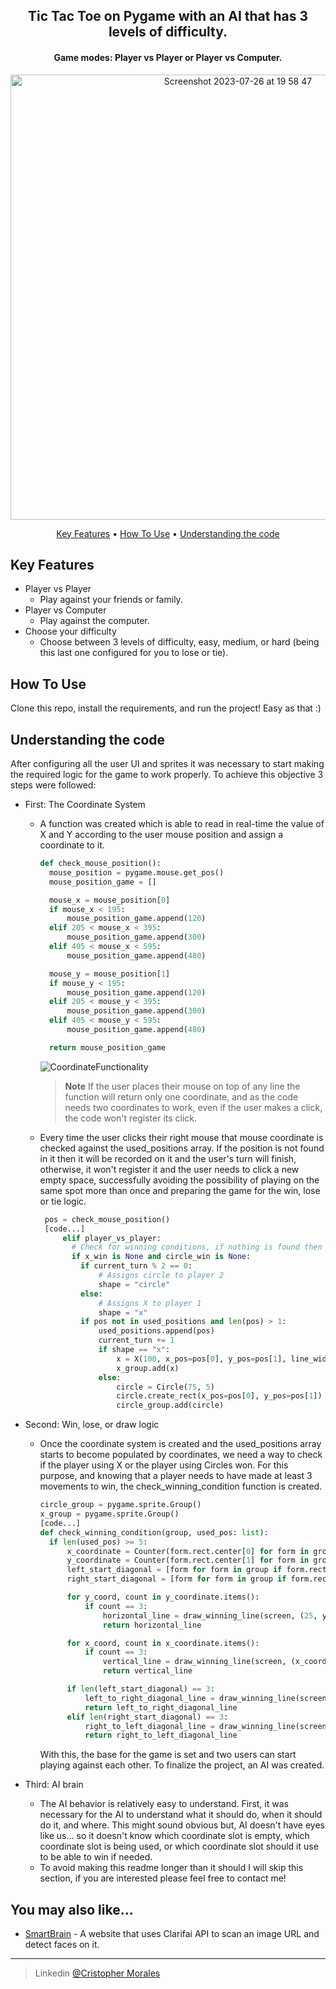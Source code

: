 <h2 align="center">Tic Tac Toe on Pygame with an AI that has 3 levels of difficulty.</h4>
<h4 align="center">Game modes: Player vs Player or Player vs Computer. </h3>
<p align="center">
  <img width="712" alt="Screenshot 2023-07-26 at 19 58 47" src="https://github.com/CrisMorinaga/Tic-Tac-Toe/assets/128830239/d687bb51-0ddc-4ea4-aa06-1ae9ce21309a">
</p>

<p align="center">
  <a href="#key-features">Key Features</a> •
  <a href="#how-to-use">How To Use</a> •
  <a href="#understanding-the-code">Understanding the code</a>
</p>


## Key Features

* Player vs Player
  - Play against your friends or family.
* Player vs Computer
  - Play against the computer.
* Choose your difficulty
  - Choose between 3 levels of difficulty, easy, medium, or hard (being this last one configured for you to lose or tie).

## How To Use

Clone this repo, install the requirements, and run the project! Easy as that :)

## Understanding the code
After configuring all the user UI and sprites it was necessary to start making the required logic for the game to work properly. To achieve this objective 3 steps were followed: 

* First: The Coordinate System
  - A function was created which is able to read in real-time the value of X and Y according to the user mouse position and assign a coordinate to it. 
  
    ```Python
    def check_mouse_position():
      mouse_position = pygame.mouse.get_pos()
      mouse_position_game = []
  
      mouse_x = mouse_position[0]
      if mouse_x < 195:
          mouse_position_game.append(120)
      elif 205 < mouse_x < 395:
          mouse_position_game.append(300)
      elif 405 < mouse_x < 595:
          mouse_position_game.append(480)
  
      mouse_y = mouse_position[1]
      if mouse_y < 195:
          mouse_position_game.append(120)
      elif 205 < mouse_y < 395:
          mouse_position_game.append(300)
      elif 405 < mouse_y < 595:
          mouse_position_game.append(480)
  
      return mouse_position_game
    ```
    
    ![CoordinateFunctionality](https://github.com/CrisMorinaga/Tic-Tac-Toe/assets/128830239/af63b3d0-263b-4a73-8530-ed7baba1e6a6)
    > **Note**
    > If the user places their mouse on top of any line the function will return only one coordinate, and as the code needs two coordinates to work, even if the user makes a click, the code won't register its click.

   - Every time the user clicks their right mouse that mouse coordinate is checked against the used_positions array. If the position is not found in it then it will be recorded on it and the user's turn will finish, otherwise, it won't register it and the user needs to click a new empty space, successfully avoiding the possibility of playing on the same spot more than once and preparing the game for the win, lose or tie logic.
     
     ```Python
      pos = check_mouse_position()
      [code...]
          elif player_vs_player:
            # Check for winning conditions, if nothing is found then the game continues
            if x_win is None and circle_win is None:
              if current_turn % 2 == 0:
                  # Assigns circle to player 2
                  shape = "circle"
              else:
                  # Assigns X to player 1
                  shape = "x"
              if pos not in used_positions and len(pos) > 1:
                  used_positions.append(pos)
                  current_turn += 1
                  if shape == "x":
                      x = X(100, x_pos=pos[0], y_pos=pos[1], line_width=5)
                      x_group.add(x)
                  else:
                      circle = Circle(75, 5)
                      circle.create_rect(x_pos=pos[0], y_pos=pos[1])
                      circle_group.add(circle)
      ```
  
* Second: Win, lose, or draw logic
  - Once the coordinate system is created and the used_positions array starts to become populated by coordinates, we need a way to check if the player using X or the player using Circles won. For this purpose, and knowing that a player needs to have made at least 3 movements to win, the check_winning_condition function is created.
    ```Python
    circle_group = pygame.sprite.Group()
    x_group = pygame.sprite.Group()
    [code...]
    def check_winning_condition(group, used_pos: list):
      if len(used_pos) >= 5:
          x_coordinate = Counter(form.rect.center[0] for form in group)
          y_coordinate = Counter(form.rect.center[1] for form in group)
          left_start_diagonal = [form for form in group if form.rect.center in [(120, 120), (300, 300), (480, 480)]]
          right_start_diagonal = [form for form in group if form.rect.center in [(120, 480), (300, 300), (480, 120)]]
  
          for y_coord, count in y_coordinate.items():
              if count == 3:
                  horizontal_line = draw_winning_line(screen, (25, y_coord), (575, y_coord))
                  return horizontal_line
  
          for x_coord, count in x_coordinate.items():
              if count == 3:
                  vertical_line = draw_winning_line(screen, (x_coord, 25), (x_coord, 575))
                  return vertical_line
  
          if len(left_start_diagonal) == 3:
              left_to_right_diagonal_line = draw_winning_line(screen, (25, 25), (575, 575))
              return left_to_right_diagonal_line
          elif len(right_start_diagonal) == 3:
              right_to_left_diagonal_line = draw_winning_line(screen, (575, 25), (25, 575))
              return right_to_left_diagonal_line
    ```

    With this, the base for the game is set and two users can start playing against each other. To finalize the project, an AI was created.
 
* Third: AI brain
  - The AI behavior is relatively easy to understand. First, it was necessary for the AI to understand what it should do, when it should do it, and where. This might sound obvious but, AI doesn't have eyes like us... so it doesn't know which coordinate slot is empty, which coordinate slot is being used, or which coordinate slot should it use to be able to win if needed.
  - To avoid making this readme longer than it should I will skip this section, if you are interested please feel free to contact me!

## You may also like...

- [SmartBrain](https://github.com/CrisMorinaga/SmartBrain) - A website that uses Clarifai API to scan an image URL and detect faces on it.

---

> Linkedin [@Cristopher Morales](https://www.linkedin.com/in/morales-cristopher)

